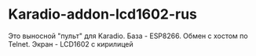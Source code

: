 # Karadio-addon-lcd1602-rus
Это выносной "пульт" для Karadio. База - ESP8266. Обмен с хостом по Telnet. Экран - LCD1602 с кирилицей
